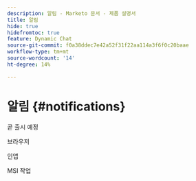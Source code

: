 ```yaml
---
description: 알림 - Marketo 문서 - 제품 설명서
title: 알림
hide: true
hidefromtoc: true
feature: Dynamic Chat
source-git-commit: f0a38ddec7e42a52f31f22aa114a3f6f0c20baae
workflow-type: tm+mt
source-wordcount: '14'
ht-degree: 14%

---
```


# 알림 {#notifications}

곧 출시 예정

브라우저

인앱

MSI 작업
